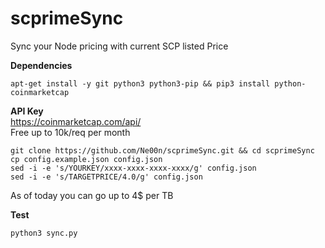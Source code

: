 # scprimeSync
Sync your Node pricing with current SCP listed Price

**Dependencies**<br />
```
apt-get install -y git python3 python3-pip && pip3 install python-coinmarketcap
```

**API Key**<br />
https://coinmarketcap.com/api/</br>
Free up to 10k/req per month</br>
```
git clone https://github.com/Ne00n/scprimeSync.git && cd scprimeSync
cp config.example.json config.json
sed -i -e 's/YOURKEY/xxxx-xxxx-xxxx-xxxx/g' config.json
sed -i -e 's/TARGETPRICE/4.0/g' config.json
```
As of today you can go up to 4$ per TB

**Test**<br />
```
python3 sync.py
```